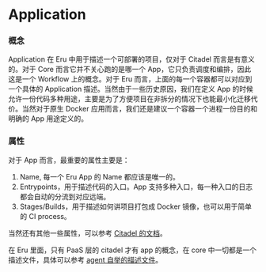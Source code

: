 # Application

### 概念

Application 在 Eru 中用于描述一个可部署的项目，仅对于 Citadel 而言是有意义的。对于 Core 而言它并不关心跑的是哪一个 App，它只负责调度和编排，因此这是一个 Workflow 上的概念。对于 Eru 而言，上面的每一个容器都可以对应到一个具体的 Application 描述。当然由于一些历史原因，我们在定义 App 的时候允许一份代码多种用途，主要是为了方便项目在非拆分的情况下也能最小化迁移代价。当然对于原生 Docker 应用而言，我们还是建议一个容器一个进程一份目的和明确的 App 用途定义的。

### 属性

对于 App 而言，最重要的属性主要是：

1. Name, 每一个 Eru App 的 Name 都应该是唯一的。
2. Entrypoints，用于描述代码的入口。App 支持多种入口，每一种入口的日志都会自动的分流到对应远端。
3. Stages/Builds，用于描述如何讲项目打包成 Docker 镜像，也可以用于简单的 CI process。

当然还有其他一些属性，可以参考 [Citadel 的文档](https://github.com/projecteru2/citadel/blob/ce/docs/user-docs/specs.md)。

在 Eru 里面，只有 PaaS 层的 citadel 才有 app 的概念，在 core 中一切都是一个描述文件，具体可以参考 [agent 自举的描述文件](https://github.com/projecteru2/agent/blob/master/app.yaml)。